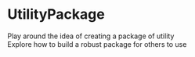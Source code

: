 # UtilityPackage
Play around the idea of creating a package of utility  
Explore how to build a robust package for others to use

